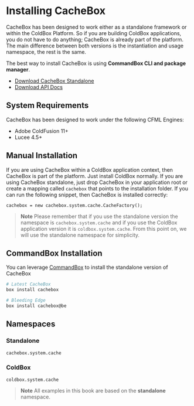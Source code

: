 # Installing CacheBox

CacheBox has been designed to work either as a standalone framework or within the ColdBox Platform. So if you are building ColdBox applications, you do not have to do anything; CacheBox is already part of the platform. The main difference between both versions is the instantiation and usage namespace, the rest is the same.

The best way to install CacheBox is using **CommandBox CLI and package manager**.

* [Download CacheBox Standalone](https://www.coldbox.org/download)
* [Download API Docs](https://github.com/ortus-docs/cachebox-docs/tree/5c707884cd19f89c758daea8aca24b5e4e40fd38/installing-cachebox/apidocs.ortussolutions.com/cachebox/5.0.0/index.html)

## System Requirements

CacheBox has been designed to work under the following CFML Engines:

* Adobe ColdFusion 11+
* Lucee 4.5+

## Manual Installation

If you are using CacheBox within a ColdBox application context, then CacheBox is part of the platform. Just install ColdBox normally. If you are using CacheBox standalone, just drop CacheBox in your application root or create a mapping called `cachebox` that points to the installation folder. If you can run the following snippet, then CacheBox is installed correctly:

```text
cachebox = new cachebox.system.cache.CacheFactory();
```

> **Note** Please remember that if you use the standalone version the namespace is `cachebox.system.cache` and if you use the ColdBox application version it is `coldbox.system.cache`. From this point on, we will use the standalone namespace for simplicity.

## CommandBox Installation

You can leverage [CommandBox](https://www.ortussolutions.com/products/commandbox) to install the standalone version of CacheBox

```bash
# Latest CacheBox
box install cachebox

# Bleeding Edge
box install cachebox@be
```

## Namespaces

### Standalone

`cachebox.system.cache`

### ColdBox

`coldbox.system.cache`

> **Note** All examples in this book are based on the **standalone** namespace.

